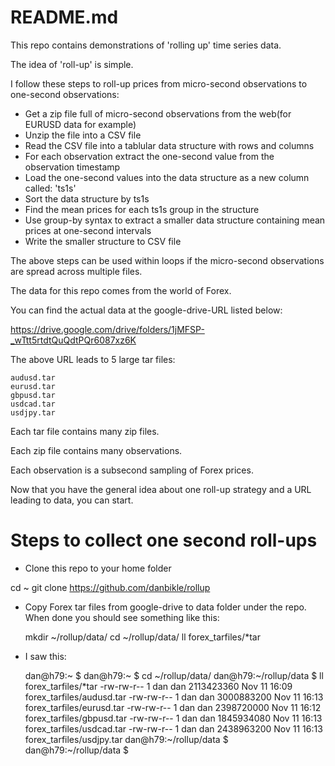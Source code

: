 # README.md

This repo contains demonstrations of 'rolling up' time series data.

The idea of 'roll-up' is simple.

I follow these steps to roll-up prices from micro-second observations to one-second observations:

* Get a zip file full of micro-second observations from the web(for EURUSD data for example)
* Unzip the file into a CSV file
* Read the CSV file into a tablular data structure with rows and columns
* For each observation extract the one-second value from the observation timestamp
* Load the one-second values into the data structure as a new column called: 'ts1s'
* Sort the data structure by ts1s
* Find the mean prices for each ts1s group in the structure
* Use group-by syntax to extract a smaller data structure containing mean prices at one-second intervals
* Write the smaller structure to CSV file

The above steps can be used within loops if the micro-second observations are spread across multiple files.

The data for this repo comes from the world of Forex.

You can find the actual data at the google-drive-URL listed below:

https://drive.google.com/drive/folders/1jMFSP-_wTtt5rtdtQuQdtPQr6087xz6K

The above URL leads to 5 large tar files:

    audusd.tar
    eurusd.tar
    gbpusd.tar
    usdcad.tar
    usdjpy.tar

Each tar file contains many zip files.

Each zip file contains many observations.

Each observation is a subsecond sampling of Forex prices.

Now that you have the general idea about one roll-up strategy and a URL leading to data, you can start.

# Steps to collect one second roll-ups

* Clone this repo to your home folder

cd ~
git clone https://github.com/danbikle/rollup

* Copy Forex tar files from google-drive to data folder under the repo.  When done you should see something like this:

  mkdir ~/rollup/data/
  cd    ~/rollup/data/
  ll forex_tarfiles/*tar

* I saw this:

    dan@h79:~ $ 
    dan@h79:~ $ cd ~/rollup/data/
    dan@h79:~/rollup/data $ ll forex_tarfiles/*tar
    -rw-rw-r-- 1 dan dan 2113423360 Nov 11 16:09 forex_tarfiles/audusd.tar
    -rw-rw-r-- 1 dan dan 3000883200 Nov 11 16:13 forex_tarfiles/eurusd.tar
    -rw-rw-r-- 1 dan dan 2398720000 Nov 11 16:12 forex_tarfiles/gbpusd.tar
    -rw-rw-r-- 1 dan dan 1845934080 Nov 11 16:13 forex_tarfiles/usdcad.tar
    -rw-rw-r-- 1 dan dan 2438963200 Nov 11 16:13 forex_tarfiles/usdjpy.tar
    dan@h79:~/rollup/data $ 
    dan@h79:~/rollup/data $





